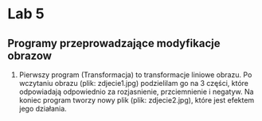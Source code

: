 # Lab 5
## Programy przeprowadzające modyfikacje obrazow
1. Pierwszy program (Transformacja) to transformacje liniowe obrazu.
Po wczytaniu obrazu (plik: zdjecie1.jpg) podzielilam go na 3 części, które odpowiadają odpowiednio za rozjasnienie, przciemnienie i negatyw.
Na koniec program tworzy nowy plik (plik: zdjecie2.jpg), które jest efektem jego działania.

